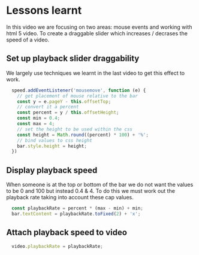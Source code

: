 # Lessons learnt

In this video we are focusing on two areas: mouse events and working with html 5 video. To create a draggable slider which increases / decrases the speed of a video.

## Set up playback slider draggability

We largely use techniques we learnt in the last video to get this effect to work.

```javascript
  speed.addEventListener('mousemove', function (e) {
    // get placement of mouse relative to the bar
    const y = e.pageY - this.offsetTop;
    // convert it a percent
    const percent = y / this.offsetHeight;
    const min = 0.4;
    const max = 4;
    // set the height to be used within the css
    const height = Math.round((percent) * 100) + '%';
    // bind values to css height
    bar.style.height = height;
  })
```

## Display playback speed

When someone is at the top or bottom of the bar we do not want the values to be 0 and 100 but instead 0.4 & 4. To do this we must work out the playback rate taking into account these cap values.

```javascript
  const playbackRate = percent * (max - min) + min;
  bar.textContent = playbackRate.toFixed(2) + 'x';
```

## Attach playback speed to video

```javascript
  video.playbackRate = playbackRate;
```
